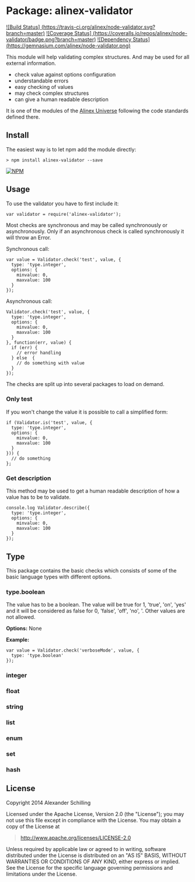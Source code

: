 Package: alinex-validator
=================================================

[![Build Status] (https://travis-ci.org/alinex/node-validator.svg?branch=master)](https://travis-ci.org/alinex/node-validator)
[![Coverage Status] (https://coveralls.io/repos/alinex/node-validator/badge.png?branch=master)](https://coveralls.io/r/alinex/node-validator?branch=master)
[![Dependency Status] (https://gemnasium.com/alinex/node-validator.png)](https://gemnasium.com/alinex/node-validator)

This module will help validating complex structures. And may be used for all
external information.

- check value against options configuration
- understandable errors
- easy checking of values
- may check complex structures
- can give a human readable description

It is one of the modules of the [Alinex Universe](http://alinex.github.io/node-alinex)
following the code standards defined there.


Install
-------------------------------------------------

The easiest way is to let npm add the module directly:

    > npm install alinex-validator --save

[![NPM](https://nodei.co/npm/alinex-validator.png?downloads=true&stars=true)](https://nodei.co/npm/alinex-validator/)


Usage
-------------------------------------------------

To use the validator you have to first include it:

    var validator = require('alinex-validator');

Most checks are synchronous and may be called synchronously or asynchronously.
Only if an asynchronous check is called synchronously it will throw an Error.

Synchronous call:

    var value = Validator.check('test', value, {
      type: 'type.integer',
      options: {
        minvalue: 0,
        maxvalue: 100
      }
    });

Asynchronous call:

    Validator.check('test', value, {
      type: 'type.integer',
      options: {
        minvalue: 0,
        maxvalue: 100
      }
    }, function(err, value) {
      if (err) {
        // error handling
      } else  {
        // do something with value
      }
    });

The checks are split up into several packages to load on demand.

### Only test

If you won't change the value it is possible to call a simplified form:

    if (Validator.is('test', value, {
      type: 'type.integer',
      options: {
        minvalue: 0,
        maxvalue: 100
      }
    })) {
      // do something
    };

### Get description

This method may be used to get a human readable description of how a value
has to be to validate.

    console.log Validator.describe({
      type: 'type.integer',
      options: {
        minvalue: 0,
        maxvalue: 100
      }
    });


Type
-------------------------------------------------
This package contains the basic checks which consists of some of the basic
language types with different options.

### type.boolean

The value has to be a boolean. The value will be true for 1, 'true', 'on',
'yes' and it will be considered as false for 0, 'false', 'off', 'no', '.
Other values are not allowed.

__Options:__ None

__Example:__

    var value = Validator.check('verboseMode', value, {
      type: 'type.boolean'
    });

### integer
### float
### string
### list
### enum
### set
### hash


License
-------------------------------------------------

Copyright 2014 Alexander Schilling

Licensed under the Apache License, Version 2.0 (the "License");
you may not use this file except in compliance with the License.
You may obtain a copy of the License at

>  <http://www.apache.org/licenses/LICENSE-2.0>

Unless required by applicable law or agreed to in writing, software
distributed under the License is distributed on an "AS IS" BASIS,
WITHOUT WARRANTIES OR CONDITIONS OF ANY KIND, either express or implied.
See the License for the specific language governing permissions and
limitations under the License.
